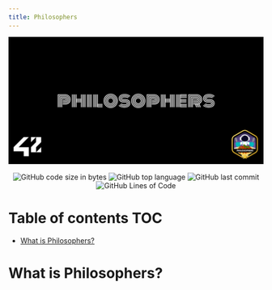 ```yaml
---
title: Philosophers
---
```


![](cover-philosophers-bonus.png)

<p align="center">
<img alt="GitHub code size in bytes" src="https://img.shields.io/github/languages/code-size/Keisn1/philosophers?color=blueviolet" />
<img alt="GitHub top language" src="https://img.shields.io/github/languages/top/Keisn1/philosophers?color=blue" />
<img alt="GitHub last commit" src="https://img.shields.io/github/last-commit/Keisn1/philosophers?color=brightgreen" />
<img alt="GitHub Lines of Code" src="https://tokei.rs/b1/github/Keisn1/philosophers?category=code" />
</p>

# Table of contents <span class="tag" tag-name="TOC"><span class="smallcaps">TOC</span></span>

- [What is Philosophers?](#what-is-philosophers)

# What is Philosophers?
